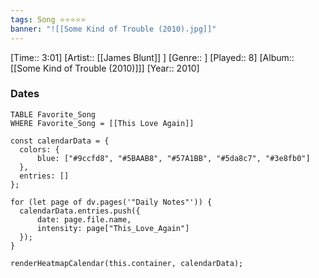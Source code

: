 ```yaml
---
tags: Song ⭐⭐⭐⭐⭐ 
banner: "![[Some Kind of Trouble (2010).jpg]]"
---
```

[Time:: 3:01]
[Artist:: [[James Blunt]] ]
[Genre:: ]
[Played:: 8]
[Album:: [[Some Kind of Trouble (2010)]]]
[Year:: 2010]
### Dates
````dataview
TABLE Favorite_Song
WHERE Favorite_Song = [[This Love Again]]
````
  ```dataviewjs
const calendarData = { 
	colors: { 
		blue: ["#9ccfd8", "#5BAAB8", "#57A1BB", "#5da8c7", "#3e8fb0"] 
	}, 
	entries: [] 
}; 

for (let page of dv.pages('"Daily Notes"')) { 
	calendarData.entries.push({ 
		date: page.file.name, 
		intensity: page["This_Love_Again"]
	}); 
} 

renderHeatmapCalendar(this.container, calendarData);
```
